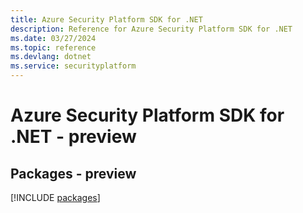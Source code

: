 ```yaml
---
title: Azure Security Platform SDK for .NET
description: Reference for Azure Security Platform SDK for .NET
ms.date: 03/27/2024
ms.topic: reference
ms.devlang: dotnet
ms.service: securityplatform
---
```

# Azure Security Platform SDK for .NET - preview
## Packages - preview
[!INCLUDE [packages](security-platform-index.md)]